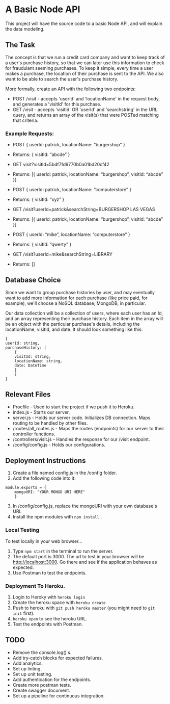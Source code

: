 # A Basic Node API

This project will have the source code to a basic Node API, and will explain the data modeling. 

## The Task

The concept is that we run a credit card company and want to keep track of a user's purchase history, so that we can later use this information to check for fraudulant seeming purchases. To keep it simple, every time a user makes a purchase, the location of their purchase is sent to the API. We also want to be able to search the user's purchase history.

More formally, create an API with the following two endpoints:

* POST /visit - accepts 'userId' and 'locationName' in the request body, and generates a 'visitId' for this purchase.
* GET /visit - accepts 'visitId' OR 'userId' and 'searchstring' in the URL query, and returns an array of the visit(s) that were POSTed matching that criteria. 

### Example Requests:

* POST { userId: patrick, locationName: “burgershop” }
* Returns: { visitId: “abcde” }


* GET visit?visitId=5bdf7fd9770b0a01bd20cf42
* Returns: [{ userId: patrick, locationName: “burgershop”, visitId: “abcde” }]


* POST { userId: patrick, locationName: “computerstore” }
* Returns: { visitId: “xyz” }


* GET /visit?userId=patrick&searchString=BURGERSHOP LAS VEGAS
* Returns: [{ userId: patrick, locationName: “burgershop”, visitId: “abcde” }]


* POST { userId: “mike”, locationName: “computerstore” }
* Returns: { visitId: “qwerty” } 


* GET /visit?userId=mike&searchString=LIBRARY
* Returns: []

## Database Choice

Since we want to group purchase histories by user, and may eventually want to add more information for each purchase (like price paid, for example), we'll choose a NoSQL database; MongoDB, in particular. 

Our data collection will be a collection of users, where each user has an Id, and an array representing their purchase history. Each item in the array will be an object with the particular purchase's details, including the locationName, visitId, and date. It should look something like this:

```
{
userId: string,
purchaseHistory: [
	{
	visitId: string,
	locationName: string,
	date: DateTime
	}
	]
}
```

## Relevant Files

* Procfile - Used to start the project if we push it to Heroku.
* index.js - Starts our server.
* server.js - Holds our server code. Initializes DB connection. Maps routing to be handled by other files.
* /routes/all_routes.js - Maps the routes (endpoints) for our server to their controller functions.
* /controllers/visit.js - Handles the response for our /visit endpoint.
* /config/config.js - Holds our configurations.

## Deployment Instructions

1. Create a file named config.js in the /config folder.
2. Add the following code into it:
```
module.exports = {
    mongoURI: "YOUR MONGO URI HERE"
    }
```
3. In /config/config.js, replace the mongoURI with your own database's URI.
4. Install the npm modules with `npm install` .

### Local Testing

To test locally in your web browser...

1. Type `npm start` in the terminal to run the server.
2. The default port is 3000. The url to test in your browser will be [http://localhost:3000](http://localhost:3000). Go there and see if the application behaves as expected.
3. Use Postman to test the endpoints. 

### Deployment To Heroku.

1. Login to Heroky with `heroku login`
2. Create the heroku space with `heroku create`
3. Push to heroku with `git push heroku master` (you might need to `git init` first).
4. `heroku open` to  see the heroku URL.
5. Test the endpoints with Postman.

## TODO

* Remove the console.log() s.
* Add try-catch blocks for expected failures. 
* Add analytics. 
* Set up linting.
* Set up unit testing.
* Add authentication for the endpoints.
* Create more postman tests.
* Create swagger document.
* Set up a pipeline for continuous integration. 